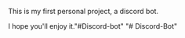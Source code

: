 This is my first personal project, a discord bot.

I hope you'll enjoy it."#Discord-bot" 
"# Discord-Bot" 
